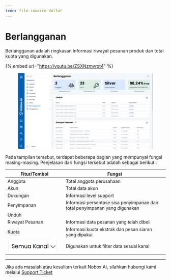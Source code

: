 ```yaml
---
icon: file-invoice-dollar
---
```


# Berlangganan

Berlangganan adalah ringkasan informasi riwayat pesanan produk dan total kuota yang digunakan.

{% embed url="https://youtu.be/ZSXNzmvrxt4" %}

<figure><img src="../.gitbook/assets/Berlangganan.png" alt=""><figcaption></figcaption></figure>

Pada tampilan tersebut, terdapat beberapa bagian yang mempunyai fungsi masing-masing. Penjelasan dari fungsi tersebut adalah sebagai berikut :

<table><thead><tr><th width="169.20001220703125">Fitur/Tombol</th><th>Fungsi</th></tr></thead><tbody><tr><td>Anggota</td><td>Total anggota perusahaan</td></tr><tr><td>Akun</td><td>Total data akun </td></tr><tr><td>Dukungan</td><td>Informasi level support</td></tr><tr><td>Penyimpanan</td><td>Informasi persentase sisa penyimpanan dan total penyimpanan yang digunakan</td></tr><tr><td>Unduh</td><td> </td></tr><tr><td>Riwayat Pesanan</td><td>Informasi data pesanan yang telah dibeli</td></tr><tr><td>Kuota</td><td>Informasi kuota ekstrak dan pesan siaran yang dipakai </td></tr><tr><td><img src="../.gitbook/assets/1. Semua Kanal.png" alt=""><br></td><td>Digunakan untuk filter data sesuai kanal</td></tr></tbody></table>

***

Jika ada masalah atau kesulitan terkait Nobox.Ai, silahkan hubungi kami melalui [Support Ticket](https://crm.nobox.ai/clients/tickets)

